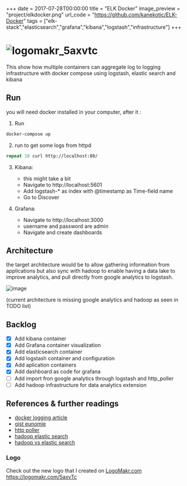 +++
date = 2017-07-28T00:00:00
title = "ELK Docker"
image_preview = "project/elkdocker.png"
url_code = "https://github.com/kanekotic/ELK-Docker"
tags = ["elk-stack","elasticsearch","grafana","kibana","logstash","infrastructure"]
+++
# ![logomakr_5axvtc](https://user-images.githubusercontent.com/3071208/41837679-81e03624-785e-11e8-841c-4bd25a61b5cd.png)

This show how multiple containers can aggregate log to logging infrastructure with docker compose using logstash, elastic search and kibana

## Run

you will need docker installed in your computer, after it :

1. Run

```zsh
docker-compose up
```

2. run to get some logs from httpd

```zsh
repeat 10 curl http://localhost:80/ 
```

3. Kibana:
   - this might take a bit
   - Navigate to http://localhost:5601 
   - Add logstash-* as index with @timestamp as Time-field name
   - Go to Discover 

4. Grafana:
   - Navigate to http://localhost:3000 
   - username and password are admin
   - Navigate and create dashboards

## Architecture

the target architecture would be to allow gathering information from applications but also sync with hadoop to enable having a data lake to improve analytics, and pull directly from google analytics to logstash.

![image](https://user-images.githubusercontent.com/3071208/41893258-66e86d6a-791b-11e8-9e2a-929c723b9f44.png)

(current architecture is missing google analytics and hadoop as seen in TODO list)

## Backlog
- [X] Add kibana container
- [X] Add Grafana container visualization
- [X] Add elasticsearch container
- [X] Add logstash container and configuration
- [X] Add aplication containers
- [X] Add dashboard as code for grafana
- [ ] Add import fron google analytics through logstash and http_poller
- [ ] Add hadoop infrastructure for data analytics extension

## References & further readings

- [docker logging article](https://docs.fluentd.org/v0.12/articles/docker-logging-efk-compose) 
- [gist eunomie](https://gist.github.com/eunomie/e7a183602b8734c47058d277700fdc2d) 
- [http poller](https://www.elastic.co/guide/en/logstash/current/plugins-inputs-http_poller.html)
- [hadoop elastic search](https://www.elastic.co/products/hadoop)
- [hadoop vs elastic search](https://blog.treasuredata.com/blog/2015/08/31/hadoop-vs-elasticsearch-for-advanced-analytics/)

### Logo

Check out the new logo that I created on <a href="http://logomakr.com" title="Logo Makr">LogoMakr.com</a> https://logomakr.com/5axvTc

